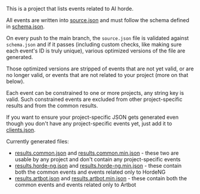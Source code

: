 This is a project that lists events related to AI horde.

All events are written into [source.json](source.json) and must follow the schema defined in [schema.json](schema.json).

On every push to the main branch, the `source.json` file is validated against `schema.json` and if it passes 
(including custom checks, like making sure each event's ID is truly unique), various optimized versions of the file
are generated.

Those optimized versions are stripped of events that are not yet valid, or are no longer valid, or events that are not
related to your project (more on that below).

Each event can be constrained to one or more projects, any string key is valid. Such constrained events are excluded
from other project-specific results and from the common results.

If you want to ensure your project-specific JSON gets generated even though you don't have any project-specific events
yet, just add it to [clients.json](clients.json).

Currently generated files:

- [results.common.json](results.common.json) and [results.common.min.json](results.common.min.json) - these two are usable
  by any project and don't contain any project-specific events
- [results.horde-ng.json](results.horde-ng.json) and [results.horde-ng.min.json](results.horde-ng.min.json) - these
  contain both the common events and events related only to HordeNG
- [results.artbot.json](results.artbot.json) and [results.artbot.min.json](results.artbot.min.json) - these
  contain both the common events and events related only to Artbot
